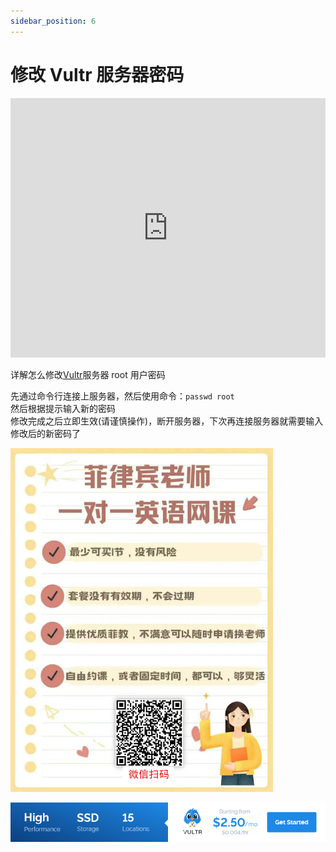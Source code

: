 ```yaml
---
sidebar_position: 6
---
```


# 修改 Vultr 服务器密码

<iframe width="100%" height="415" src="https://www.youtube.com/embed/3L13p0Qy6vo" frameborder="0" allow="autoplay; encrypted-media" allowfullscreen></iframe>
<!-- <iframe width="100%" height="415" src="//player.bilibili.com/player.html?aid=22685041&cid=37649319&page=1" scrolling="no" border="0" frameborder="no" framespacing="0" allowfullscreen="true"></iframe> -->

详解怎么修改[Vultr](https://www.vultr.com/?ref=9634529-9J)服务器 root 用户密码

先通过命令行连接上服务器，然后使用命令：`passwd root`<br />
然后根据提示输入新的密码<br />
修改完成之后立即生效(请谨慎操作)，断开服务器，下次再连接服务器就需要输入修改后的新密码了

<img src="https://raw.githubusercontent.com/darrenliuwei/darrenliuwei/main/online_class.png" width="420" />

<a href="https://www.vultr.com/?ref=9634529-9J">![](./images/banner_1.png)</a>
